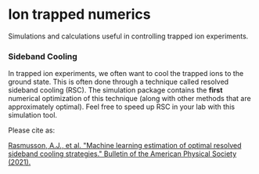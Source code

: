 # Ion trapped numerics
 Simulations and calculations useful in controlling trapped ion experiments.


### Sideband Cooling
In trapped ion experiments, we often want to cool the trapped ions to the ground state. This is often done through a technique called resolved sideband cooling (RSC). The simulation package contains the **first** numerical optimization of this technique (along with other methods that are approximately optimal). Feel free to speed up RSC in your lab with this simulation tool.

Please cite as:

[Rasmusson, A.J., et al. "Machine learning estimation of optimal resolved sideband cooling strategies." Bulletin of the American Physical Society (2021).](https://meetings.aps.org/Meeting/DAMOP21/Session/Z05.3)
